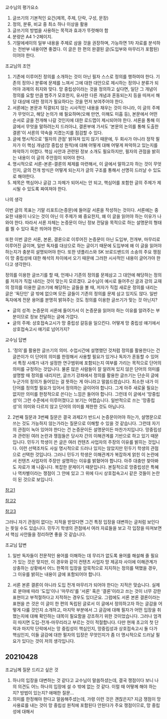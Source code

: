 교수님의 평가요소

1. 글쓰기의 기본적인 요건(제목, 주제, 단락, 구성, 문장)
2. 정의, 분류, 비교 중 최소 하나 이상을 활용
3. 글쓰기의 방법을 사용하는 목적과 효과가 뚜렷해야 함
4. 분량은 A4 1-2페이지.
3. 기말에세이의 일부 내용을 주제로 삼을 것을 권장하며, 가능하면 1차 자료를
분석하는 전반부 내용이면 좋겠다. 이 글은 한 편의 완결된 글(도입부와 마무리가 
포함된)이어야 한다.

조교님의 조언

1. 기존에 이루어진 정의를 소개하는 것이 아닌 필자 스스로 정의를 행하여야 한다.
기존의 정의나 분류에 문제를 느껴서 그에 대한 대안으로 제시하는 정의나 분류가 
되어야 과제의 취지와 맞다. 망 중립성이라는 것을 정의하고 싶다면, 일단 그 개념이
정의를 요할 만큼 범주가 모호한지, 유사한 다른 개념과 혼동되는지 등을 따져서
해당 대상에 대한 정의가 필요하다는 것을 먼저 보여주어야 한다.
2. 서론에는 본문과 직결되지 않는 시사적인 내용을 채우는 것이 아니라, 이 글의
주제가 무엇이고, 해당 논의가 왜 필요하며(오해 만연, 이해도 미흡 등), 본문에서
어떤 순서로 글을 전개해 나갈 것인지에 대한 로드맵이 제시되어야 한다. 서론을
통해 이 글에서 무엇을 말하려는지 드러아냐, 결론부에 가서도 '본문의 논의를 통해
도출한 결론'이 서론의 약속을 지켰는지를 점검할 수 있다.
3. 글에 명시적으로 '필자의 관점' 밝혀져 있지 않기 때문에, 두 회사가 아니라 정작
필자가 이 핵심 개념(망 중립성 원칙)에 대해 어떻게 대해 어떻게 파악하고 있는지를
파악하기 어렵다. 핵심 사안과 관련된 정보 소개도 필요하지만, 필자의 관점을 밝히는
내용이 이 글의 주안점이 되어야 한다.
4. 명시적으로 서론-본론-결론의 체제를 마련해서, 이 글에서 말하고자 하는 것이 
무엇인지, 글의 전개 방식은 어떻게 되는지가 글의 구조를 통해서 선명히 드러날 수
있도로 해야한다.
5. 제목은 핵심어나 글감 그 자체가 되어서는 안 되고, 핵심어를 포함한 글의 주제가
제시될 수 있도록 짜여져야 한다.


나의 생각

이번 글의 목표는 기말 리포트(논증문)에 들어갈 서론을 작성하는 것이다. 서론에는
중요한 내용이 나오는 것이 아닌 이 주제가 왜 중요한지, 왜 이 글을 읽어야 하는
이유가 나와야 한다. 따라서 서론 자체는 논증문이 아닌 정보 전달을 목적으로 하는
설명문의 형태를 띌 수 있다 혹은 띄어야 한다.

또한 이번 글은 서론, 본론, 결론으로 이루어진 논증문이 아닌 도입부, 전개부, 
마무리로 이루어진 글이며, 일반 독자를 대상으로 하는 글이기 때문에 도입부에 왜
이 글을 읽어야 하는지가 충분히 설명되어야 한다. 또한 넷플리스와 SK 브로드밴드의
소송의 주요 쟁점이 망 중립성에 대한 해석의 차이에서 오기 때문에 그러한 시사적인
내용이 글어가야 한다고 생각한다.

정의를 이용한 글쓰기를 할 때, 언제나 기존의 정의를 문제삼고 그 대안에 해당하는
정의를 저자가 직접 내리는 것이 맞는지 모르겠다. 교수님이 예시로 들어주신 글과
강의 교재의 정의를 이용한 글쓰기에 해당하는 글들을 볼 때, 저자가 직접 새로운
정의를 내리는 글은 '독단인' 글 밖에 없으며 모든 글들이 기존의 정의를 문제 삼고
있지도 않다. 일반 독자에게 전문 용어를 분명히 밝혀주는 것도 정의를 이용한
글쓰기가 맞는 것 아닌지?


* 글의 성격: 논증문의 서론에 들어가서 이 논증문을 읽어야 하는 이유를 알려주는
부분이므로 정보 전달하는 글에 가깝다.
* 글의 주제: 상호접속고시가 망 중립성 갈등을 일으킨다. 어떻게 망 중립성 얘기에서
상호접속고시 얘기로 넘어가지?


교수님 답변

1. '정의'를 활용한 글쓰기의 의미. 수업시간에 설명했던 것처럼 정의를 활용한다는 건
글쓴이가 이 단어의 의미를 한정해서 사용할 필요가 있거나 독자가 혼동할 수 있어서
특정 사례가 내가 설정한 연구범위에 포함되는지 여부를 가리는 목적으로 단어의
의미를 규정하는 것입니다. 물론 많은 사람들이 잘 알려져 있지 않은 단어의 의미를
설명할 때 정의를 내리지만, 글쓰기 강좌에서 정의를 활용한 글쓰기는 단순히 글에
누군가의 정의가 들어있는 걸 뜻하는 게 아니라고 말씀드렸습니다. 최소한 내가 이
단어를 정의할 필요가 있어서 정의하는 글이어야 합니다. 그게 아주 새로울 필요는
없지만 의미를 한정적으로 쓴다는 느낌은 들어야 합니다. 그런데 이 글에서
'망중립성'이 그런 수준에서 이루어졌다고 보기는 어렵습니다. 일반적으로 쓰는
'망중립성'의 의미와 다르지 않고 단어의 의미를 제한한 것도 아닙니다.

2. 2번째 질문과 3번째 질문은 결국 과제2가 반드시 논증문이어야 하는가, 설명문으로
쓰는 것도 가능하지 않는가라는 질문으로 이해할 수 있을 것 같습니다. 그런데 자기의
관점이 녹아 있어야 한다는 건 논증문이든 설명문이든 마찬가지입니다. 망중립성과
관련된 여러 논란과 쟁점들은 당사자 간의 이해관계를 기반으로 하고 있기
때문입니다. 민두기 학생이 쓴 글은 여러 컨텐츠 사업자의 주장의 이유를 밝히는
것입니다. 이런 선택조차도 사실 명시적으로 드러나 있지는 않았지만 민두기 학생의
관점으로 선택한 것입니다. 그러니 민두기 학생은 이해관계가 복잡하게 얽힌 이
논란에서 컨텐츠 사업자의 주장만 설명하는 이유를 밝혔어야 합니다. 아주 대충만
찾아봐도 자료가 꽤 나옵니다. 복잡한 문제이기 때문입니다. 본질적으로 망중립성은
특혜나 역차별이라는 쟁점이 그 안에 있고 그 위에 다시 상호접속고시 같은 것들이
논란이 된 것으로 보입니다.

[참고1](https://slownews.kr/69443)

[참고2](http://h21.hani.co.kr/arti/economy/economy_general/47385.html)

[참고3](https://www.yna.co.kr/view/AKR20191222043200017)

그러니 자기 관점이 없다는 지적을 받았다면 그건 특정 입장을 대변하는 글처럼
보인다는 뜻일 수도 있습니다. 민두기 학생의 관점에서 여러 자료들을 보고 각 입장을
따져보면서 핵심 사안들을 정리하면 좋을 것 같습니다. 

조교님 답변

1. 일반 독자들이 전문적인 용어를 이해하는 데 무리가 없도록 용어를 해설해 줄
필요가 있는 것은 맞지만, 이 경우와 같이 컨텐츠 사업자 망 제공자 사이에 이해관계가
상충하는 상황에서 어느 한쪽의 입장을 암묵적으로 지지하는 정의를 택했을 경우, 그
이유를 밝히는 내용이 글에 포함되어야 합니다. 

2. 서론 본론 결론이 아니라 도입 전개 마무리가 되어야 한다는 지적은 맞습니다.
실제로 분야에 따라 '도입'이나 '마무리'를 '서론' 혹은 '결론'이라고 쓰는 것이 너무
강한 표현이고 부적절하다고 지적하는 경우도 있더군요. 그럼에도 서론 본론
결론이라는 표현을 쓴 것은 이 글이 한 편의 독립된 글로서 이 글에서 정의하고자 하는
글감을 어떻게 다룰 것인지 소개하고, 마지막 부분에서 그 글감에 대해 필자가 어떤
입장을 취했는지에 대해 확인하는 대목이 필요함을 강조하기 위한 것이었습니다.
그러나 엄격히 따지면 도입-전개-마무리라고 부르는 것이 적절합니다. 다만 현재
초고의 첫 단락과 마지막 단락에서는 망 중립성이 핵심인지, 망중립성과 상호접속고시
둘 다가 핵심인지, 이들 글감에 대한 필자의 입장은 무엇인지가 좀 더 명시적으로
드러날 필요가 있다는 것이 저의 생각입니다. 


## 20210428

조교님께 질문 드리고 싶은 것

1. 하나의 입장을 대변하는 것 같다고 교수님이 말씀하셨는데, 결국 쟁점이다 보니
나의 의견도 어느 하나의 입장에 설 수 밖에 없는 것 같다. 이럴 때 어떻께 해야
하는지? 방법이 있는지? 애매한 질문...
2. 의미를 한정해야 한다고 말씀해주셨는데, 가령 이런 것은 괜찮은지? 지금 쟁점이
망 사용료를 내는 것이 망 중립성 원칙에 포함된다 안된다가 주요 쟁점이므로, 망 
중립성에 대해서 
